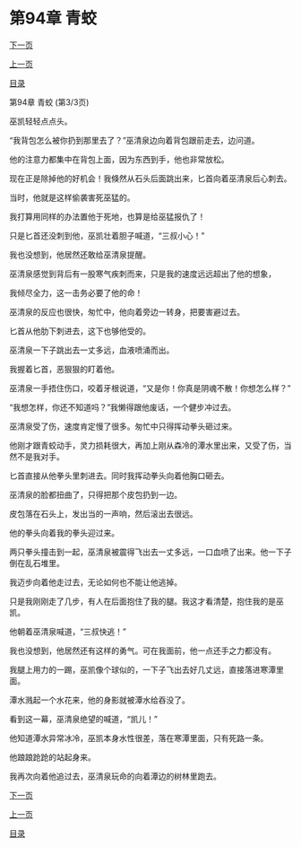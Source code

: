 <h1>第94章   青蛟</h1>
            <div><p><a href="./0282_%E7%AC%AC95%E7%AB%A0_%E9%AC%BC%E9%9D%A2%E9%93%9C%E9%95%9C.md">下一页</a></p><p><a href="./0280_%E7%AC%AC94%E7%AB%A0_%E9%9D%92%E8%9B%9F.md">上一页</a></p><p><a href="../">目录</a></p></div>
            <div><p>第94章   青蛟 (第3/3页)</p><p>巫凯轻轻点点头。</p><p>“我背包怎么被你扔到那里去了？”巫清泉边向着背包跟前走去，边问道。</p><p>他的注意力都集中在背包上面，因为东西到手，他也非常放松。</p><p>现在正是除掉他的好机会！我倏然从石头后面跳出来，匕首向着巫清泉后心刺去。</p><p>当时，他就是这样偷袭害死巫猛的。</p><p>我打算用同样的办法置他于死地，也算是给巫猛报仇了！</p><p>只是匕首还没刺到他，巫凯壮着胆子喊道，“三叔小心！”</p><p>我也没想到，他居然还敢给巫清泉提醒。</p><p>巫清泉感觉到背后有一股寒气疾刺而来，只是我的速度远远超出了他的想象，</p><p>我倾尽全力，这一击务必要了他的命！</p><p>巫清泉的反应也很快，匆忙中，他向着旁边一转身，把要害避过去。</p><p>匕首从他肋下刺进去，这下也够他受的。</p><p>巫清泉一下子跳出去一丈多远，血液喷涌而出。</p><p>我握着匕首，恶狠狠的盯着他。</p><p>巫清泉一手捂住伤口，咬着牙根说道，“又是你！你真是阴魂不散！你想怎么样？”</p><p>“我想怎样，你还不知道吗？”我懒得跟他废话，一个健步冲过去。</p><p>巫清泉受了伤，速度肯定慢了很多。匆忙中只得挥动拳头砸过来。</p><p>他刚才跟青蛟动手，灵力损耗很大，再加上刚从森冷的潭水里出来，又受了伤，当然不是我对手。</p><p>匕首直接从他拳头里刺进去。同时我挥动拳头向着他胸口砸去。</p><p>巫清泉的脸都扭曲了，只得把那个皮包扔到一边。</p><p>皮包落在石头上，发出当的一声响，然后滚出去很远。</p><p>他的拳头向着我的拳头迎过来。</p><p>两只拳头撞击到一起，巫清泉被震得飞出去一丈多远，一口血喷了出来。他一下子倒在乱石堆里。</p><p>我迈步向着他走过去，无论如何也不能让他逃掉。</p><p>只是我刚刚走了几步，有人在后面抱住了我的腿。我这才看清楚，抱住我的是巫凯。</p><p>他朝着巫清泉喊道，“三叔快逃！”</p><p>我也没想到，他居然还有这样的勇气。可在我面前，他一点还手之力都没有。</p><p>我腿上用力的一踢，巫凯像个球似的，一下子飞出去好几丈远，直接落进寒潭里面。</p><p>潭水溅起一个水花来，他的身影就被潭水给吞没了。</p><p>看到这一幕，巫清泉绝望的喊道，“凯儿！”</p><p>他知道潭水异常冰冷，巫凯本身水性很差，落在寒潭里面，只有死路一条。</p><p>他踉踉跄跄的站起身来。</p><p>我再次向着他追过去，巫清泉玩命的向着潭边的树林里跑去。</p></div>
            <div><p><a href="./0282_%E7%AC%AC95%E7%AB%A0_%E9%AC%BC%E9%9D%A2%E9%93%9C%E9%95%9C.md">下一页</a></p><p><a href="./0280_%E7%AC%AC94%E7%AB%A0_%E9%9D%92%E8%9B%9F.md">上一页</a></p><p><a href="../">目录</a></p></div>
